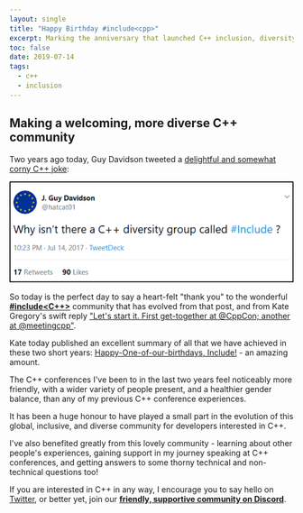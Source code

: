 ```yaml
---
layout: single
title: "Happy Birthday #include<cpp>"
excerpt: Marking the anniversary that launched C++ inclusion, diversity and learning organisation  
toc: false
date: 2019-07-14
tags:
  - c++
  - inclusion
---
```


## Making a welcoming, more diverse C++ community

Two years ago today, Guy Davidson tweeted a [delightful and somewhat corny C++ joke](https://mobile.twitter.com/hatcat01/status/885973064600760320): 

[![Why isn’t there a C++ diversity group called #Include ?](/images/GuyDavidsonIncludeTweet.png)](https://mobile.twitter.com/hatcat01/status/885973064600760320)

So today is the perfect day to say a heart-felt "thank you" to the wonderful **[#include<C++>](https://www.includecpp.org)** community that has evolved from that post, and from Kate Gregory's swift reply ["Let's start it. First get-together at @CppCon; another at @meetingcpp"](https://mobile.twitter.com/gregcons/status/886740721906184192).

Kate today published an excellent summary of all that we have achieved in these two short years:  [Happy-One-of-our-birthdays, Include!](http://www.gregcons.com/KateBlog/HappyOneofourbirthdaysInclude.aspx) - an amazing amount.

The C++ conferences I've been to in the last two years feel noticeably more friendly, with a wider variety of people present, and a healthier gender balance, than any of my previous C++ conference experiences. 

It has been a huge honour to have played a small part in the evolution of this global, inclusive, and diverse community for developers interested in C++.

I've also benefited greatly from this lovely community - learning about other people's experiences, gaining support in my journey speaking at C++ conferences, and getting answers to some thorny technical and non-technical questions too!
 
If you are interested in C++ in any way, I encourage you to say hello on [Twitter](https://twitter.com/include_cpp), or better yet, join our **[friendly, supportive community on Discord](https://discordapp.com/invite/ZPErMGW)**.